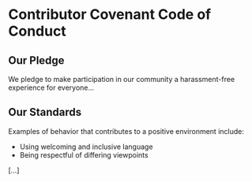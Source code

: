 # Contributor Covenant Code of Conduct

## Our Pledge
We pledge to make participation in our community a harassment-free experience for everyone...

## Our Standards
Examples of behavior that contributes to a positive environment include:

- Using welcoming and inclusive language
- Being respectful of differing viewpoints

[...]

